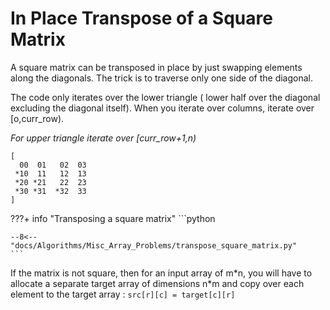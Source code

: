 # In Place Transpose of a Square Matrix


A square matrix can be transposed in place by just swapping elements along the diagonals. The trick is to traverse only one side of the diagonal.

The code only iterates over the lower triangle ( lower half over the diagonal excluding the diagonal itself). When you iterate over columns, iterate over [o,curr_row).

*For upper triangle iterate over [curr_row+1,n)* 

```
[
  00  01   02  03
 *10  11   12  13
 *20 *21   22  23
 *30 *31  *32  33
]
```

???+ info "Transposing a square matrix"
    ```python
    
    --8<-- "docs/Algorithms/Misc_Array_Problems/transpose_square_matrix.py"
    ```

If the matrix is not square, then for an input array of m\*n, you will have to allocate a separate target array of dimensions n\*m and copy over each element to the target array : `src[r][c] = target[c][r]`